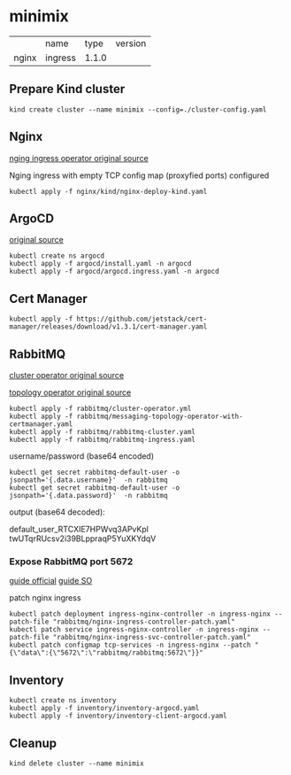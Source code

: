 # minimix


<table>
    <th>
        <td>name</td>
        <td>type</td>
        <td>version</td>
    </th>
    <tr>
        <td>nginx</td>
        <td>ingress</td>
        <td>1.1.0</td>
    </tr>
</table>

## Prepare Kind cluster

```shell
kind create cluster --name minimix --config=./cluster-config.yaml
```

## Nginx

[nging ingress operator original source](https://raw.githubusercontent.com/kubernetes/ingress-nginx/main/deploy/static/provider/kind/deploy.yaml)

Nging ingress with empty TCP config map (proxyfied ports) configured

```shell
kubectl apply -f nginx/kind/nginx-deploy-kind.yaml
```

## ArgoCD

[original source](https://raw.githubusercontent.com/argoproj/argo-cd/stable/manifests/install.yaml)

```shell
kubectl create ns argocd
kubectl apply -f argocd/install.yaml -n argocd
kubectl apply -f argocd/argocd.ingress.yaml -n argocd
```

## Cert Manager

```shell
kubectl apply -f https://github.com/jetstack/cert-manager/releases/download/v1.3.1/cert-manager.yaml
```

## RabbitMQ

[cluster operator original source](https://github.com/rabbitmq/cluster-operator/releases/latest/download/cluster-operator.yml)

[topology operator original source](https://github.com/rabbitmq/messaging-topology-operator/releases/latest/download/messaging-topology-operator-with-certmanager.yaml)

```shell
kubectl apply -f rabbitmq/cluster-operator.yml
kubectl apply -f rabbitmq/messaging-topology-operator-with-certmanager.yaml
kubectl apply -f rabbitmq/rabbitmq-cluster.yaml
kubectl apply -f rabbitmq/rabbitmq-ingress.yaml
```

username/password (base64 encoded)

```shell
kubectl get secret rabbitmq-default-user -o jsonpath='{.data.username}'  -n rabbitmq
kubectl get secret rabbitmq-default-user -o jsonpath='{.data.password}'  -n rabbitmq
```

output (base64 decoded):

default_user_RTCXIE7HPWvq3APvKpl
twUTqrRUcsv2i39BLppraqP5YuXKYdqV


### Expose RabbitMQ port 5672

[guide official](https://kubernetes.github.io/ingress-nginx/user-guide/exposing-tcp-udp-services/)
[guide SO](https://stackoverflow.com/questions/61430311/exposing-multiple-tcp-udp-services-using-a-single-loadbalancer-on-k8s)

patch nginx ingress

```shell
kubectl patch deployment ingress-nginx-controller -n ingress-nginx --patch-file "rabbitmq/nginx-ingress-controller-patch.yaml"
kubectl patch service ingress-nginx-controller -n ingress-nginx --patch-file "rabbitmq/nginx-ingress-svc-controller-patch.yaml"
kubectl patch configmap tcp-services -n ingress-nginx --patch "{\"data\":{\"5672\":\"rabbitmq/rabbitmq:5672\"}}"
```

## Inventory

```shell
kubectl create ns inventory
kubectl apply -f inventory/inventory-argocd.yaml
kubectl apply -f inventory/inventory-client-argocd.yaml
```

## Cleanup

```shell
kind delete cluster --name minimix
```
